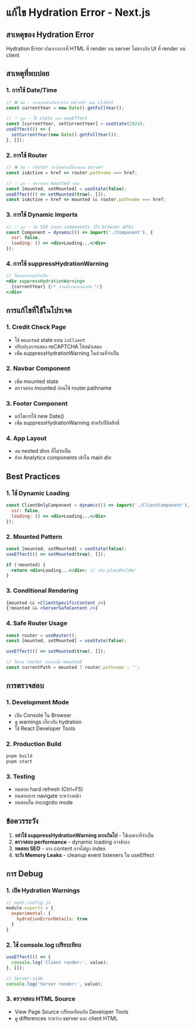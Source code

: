 # แก้ไข Hydration Error - Next.js

## สาเหตุของ Hydration Error

Hydration Error เกิดจากการที่ HTML ที่ render บน server ไม่ตรงกับ UI ที่ render บน client

## สาเหตุที่พบบ่อย

### 1. การใช้ Date/Time
```jsx
// ❌ ผิด - อาจแตกต่างกันระหว่าง server และ client
const currentYear = new Date().getFullYear();

// ✅ ถูก - ใช้ state และ useEffect
const [currentYear, setCurrentYear] = useState(2024);
useEffect(() => {
  setCurrentYear(new Date().getFullYear());
}, []);
```

### 2. การใช้ Router
```jsx
// ❌ ผิด - router อาจไม่พร้อมใช้งานบน server
const isActive = href => router.pathname === href;

// ✅ ถูก - ตรวจสอบ mounted ก่อน
const [mounted, setMounted] = useState(false);
useEffect(() => setMounted(true), []);
const isActive = href => mounted && router.pathname === href;
```

### 3. การใช้ Dynamic Imports
```jsx
// ✅ ถูก - ปิด SSR สำหรับ components ที่ใช้ browser APIs
const Component = dynamic(() => import('./Component'), { 
  ssr: false,
  loading: () => <div>Loading...</div>
});
```

### 4. การใช้ suppressHydrationWarning
```jsx
// ใช้เฉพาะส่วนที่จำเป็น
<div suppressHydrationWarning>
  {currentYear} {/* ส่วนที่อาจแตกต่างกัน */}
</div>
```

## การแก้ไขที่ใช้ในโปรเจค

### 1. Credit Check Page
- ใช้ `mounted` state แทน `isClient`
- ปรับปรุงการแสดง reCAPTCHA ให้สม่ำเสมอ
- เพิ่ม suppressHydrationWarning ในส่วนที่จำเป็น

### 2. Navbar Component
- เพิ่ม mounted state
- ตรวจสอบ mounted ก่อนใช้ router.pathname

### 3. Footer Component  
- แก้ไขการใช้ new Date()
- เพิ่ม suppressHydrationWarning สำหรับปีลิขสิทธิ์

### 4. App Layout
- ลด nested divs ที่ไม่จำเป็น
- ย้าย Analytics components เข้าใน main div

## Best Practices

### 1. ใช้ Dynamic Loading
```jsx
const ClientOnlyComponent = dynamic(() => import('./ClientComponent'), {
  ssr: false,
  loading: () => <div>Loading...</div>
});
```

### 2. Mounted Pattern
```jsx
const [mounted, setMounted] = useState(false);
useEffect(() => setMounted(true), []);

if (!mounted) {
  return <div>Loading...</div>; // หรือ placeholder
}
```

### 3. Conditional Rendering
```jsx
{mounted && <ClientSpecificContent />}
{!mounted && <ServerSafeContent />}
```

### 4. Safe Router Usage
```jsx
const router = useRouter();
const [mounted, setMounted] = useState(false);

useEffect(() => setMounted(true), []);

// ใช้งาน router เฉพาะเมื่อ mounted
const currentPath = mounted ? router.pathname : '';
```

## การตรวจสอบ

### 1. Development Mode
- เปิด Console ใน Browser
- ดู warnings เกี่ยวกับ hydration
- ใช้ React Developer Tools

### 2. Production Build
```bash
pnpm build
pnpm start
```

### 3. Testing
- ทดสอบ hard refresh (Ctrl+F5)
- ทดสอบการ navigate ระหว่างหน้า
- ทดสอบใน incognito mode

## ข้อควรระวัง

1. **อย่าใช้ suppressHydrationWarning มากเกินไป** - ใช้เฉพาะที่จำเป็น
2. **ตรวจสอบ performance** - dynamic loading อาจช้าลง
3. **ทดสอบ SEO** - บาง content อาจไม่ถูก index
4. **ระวัง Memory Leaks** - cleanup event listeners ใน useEffect

## การ Debug

### 1. เปิด Hydration Warnings
```javascript
// next.config.js
module.exports = {
  experimental: {
    hydrationErrorDetails: true
  }
}
```

### 2. ใช้ console.log เปรียบเทียบ
```jsx
useEffect(() => {
  console.log('Client render:', value);
}, []);

// Server-side
console.log('Server render:', value);
```

### 3. ตรวจสอบ HTML Source
- View Page Source เปรียบเทียบกับ Developer Tools
- ดู differences ระหว่าง server และ client HTML
